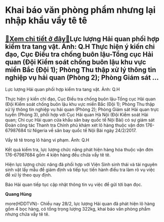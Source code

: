 Khai báo văn phòng phẩm nhưng lại nhập khẩu vẩy tê tê
=====================================================

[:gift:Xem chi tiết ở đây:gift:](https://hddtvn.com/khai-bao-van-phong-pham-nhung-lai-nhap-khau-vay-te-te/)Lực lượng Hải quan phối hợp kiểm tra tang vật. Ảnh: Q.H Thực hiện ý kiến chỉ đạo, Cục Điều tra chống buôn lậu-Tổng cục Hải quan (Đội Kiểm soát chống buôn lậu khu vực miền Bắc (Đội 1); Phòng Thu thập xử lý thông tin nghiệp vụ hải quan (Phòng 2); Phòng Giám sát …
---------------------------------------------------------------------------------------------------------------------------------------------------------------------------------------------------------------------------------------------------------------------







 






 Lực lượng Hải quan phối hợp kiểm tra tang vật. Ảnh: Q.H 


Thực hiện ý kiến chỉ đạo, Cục Điều tra chống buôn lậu-Tổng cục Hải quan (Đội Kiểm soát chống buôn lậu khu vực miền Bắc (Đội 1); Phòng Thu thập xử lý thông tin nghiệp vụ hải quan (Phòng 2); Phòng Giám sát Hải quan trực tuyến (Phòng 3), phối hợp với Cục Hải quan Hà Nội (Đội Kiểm soát Hải quan; Chi cục Hải quan cửa khẩu sân bay quốc tế Nội Bài) có sự giám sát Đoàn công tác Thanh tra Chính phủ khám xét lô hàng thuộc vận đơn 176-67987684 từ Nigeria về sân bay quốc tế Nội Bài ngày 24/2/2017.









 



 




Vẩy tê tê trong lô hàng vi phạm. Ảnh: Q.H



Kết quả kiểm tra, lực lượng chức năng phát hiện hàng hóa thuộc vận đơn 176-67987684 gồm 4 kiện hàng đều chứa vẩy tê tê.


 Hiện lực lượng chức năng đã phối hợp với Viện Sinh sinh thái và tài nguyên sinh vật lấy mẫu để giám định và tiếp tục tiến hành điều tra làm rõ vụ việc để xử lý theo quy định.


Báo Hải quan tiếp tục cập nhật thông tin vụ việc để gửi tới bạn đọc.






**Quang Hùng**



more(HDDTVN)- Chiều nay 28/2, lực lượng Hải quan đã phát hiện lô hàng gồm 4 bọc hàng, có tổng trọng lượng 322kg, khai báo văn phòng phẩm nhưng chứa vẩy tê tê.


